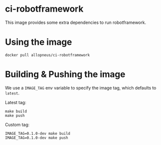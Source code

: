 # ci-robotframework

This image provides some extra dependencies to run robotframework.

# Using the image

`docker pull allopneus/ci-robotframework`

# Building & Pushing the image

We use a `IMAGE_TAG` env variable to specify the image tag, which defaults to `latest`.

Latest tag:

```shell script
make build
make push
```

Custom tag:

```shell script
IMAGE_TAG=0.1.0-dev make build
IMAGE_TAG=0.1.0-dev make push
```
